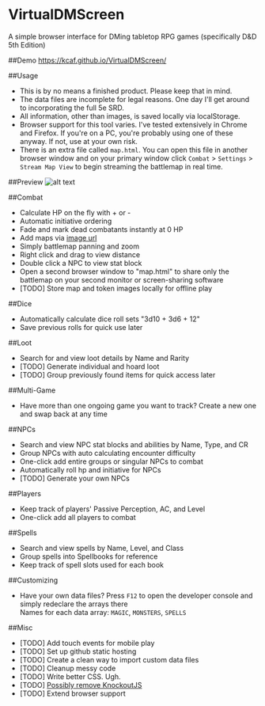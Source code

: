 # VirtualDMScreen
A simple browser interface for DMing tabletop RPG games (specifically D&D 5th Edition)

##Demo
https://kcaf.github.io/VirtualDMScreen/

##Usage
- This is by no means a finished product. Please keep that in mind.
- The data files are incomplete for legal reasons. One day I'll get around to incorporating the full 5e SRD.
- All information, other than images, is saved locally via localStorage.  
- Browser support for this tool varies. I've tested extensively in Chrome and Firefox. If you're on a PC, you're probably using one of these anyway. If not, use at your own risk.  
- There is an extra file called `map.html`. You can open this file in another browser window and on your primary window click `Combat` > `Settings` > `Stream Map View` to begin streaming the battlemap in real time.

##Preview
![alt text](http://i.imgur.com/9leuIOF.jpg "VirtualDMScreen")

##Combat
- Calculate HP on the fly with + or -
- Automatic initiative ordering
- Fade and mark dead combatants instantly at 0 HP
- Add maps via [image url](https://reddit.com/r/battlemaps)
- Simply battlemap panning and zoom
- Right click and drag to view distance
- Double click a NPC to view stat block
- Open a second browser window to "map.html" to share only the battlemap on your second monitor or screen-sharing software
- [TODO] Store map and token images locally for offline play

##Dice
- Automatically calculate dice roll sets "3d10 + 3d6 + 12"
- Save previous rolls for quick use later

##Loot
- Search for and view loot details by Name and Rarity
- [TODO] Generate individual and hoard loot
- [TODO] Group previously found items for quick access later

##Multi-Game
- Have more than one ongoing game you want to track? Create a new one and swap back at any time

##NPCs
- Search and view NPC stat blocks and abilities by Name, Type, and CR
- Group NPCs with auto calculating encounter difficulty
- One-click add entire groups or singular NPCs to combat
- Automatically roll hp and initiative for NPCs
- [TODO] Generate your own NPCs

##Players
- Keep track of players' Passive Perception, AC, and Level
- One-click add all players to combat

##Spells
- Search and view spells by Name, Level, and Class
- Group spells into Spellbooks for reference
- Keep track of spell slots used for each book

##Customizing
- Have your own data files? Press `F12` to open the developer console and simply redeclare the arrays there  
Names for each data array: `MAGIC`, `MONSTERS`, `SPELLS`

##Misc
- [TODO] Add touch events for mobile play
- [TODO] Set up github static hosting
- [TODO] Create a clean way to import custom data files
- [TODO] Cleanup messy code
- [TODO] Write better CSS. Ugh.
- [TODO] [Possibly remove KnockoutJS](https://www.youtube.com/watch?v=MH7KYmGnj40)
- [TODO] Extend browser support
